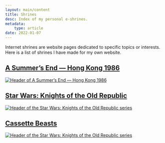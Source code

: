 ```yaml
---
layout: main/content
title: Shrines
desc: Index of my personal e-shrines.
metadata:
    type: article
date: 2022-01-07
---
```


Internet shrines are website pages dedicated to specific topics or interests. Here is a list of shrines I have made for my own website.

## [A Summer’s End — Hong Kong 1986](./asummersend/)

[![Header of A Summer’s End — Hong Kong 1986](/assets/asummersend/images/ASE_Key_art_intro.png)](./asummersend/)

## [Star Wars: Knights of the Old Republic](./starwarskotor/)

[![Header of the Star Wars: Knights of the Old Republic series](/assets/starwarskotor/images/swkotor-header.jpg)](./starwarskotor/)

## [Cassette Beasts](./cassettebeasts/)

[![Header of the Star Wars: Knights of the Old Republic series](/assets/cassettebeasts/images/CassetteBeasts_keyart_16_9.png)](./cassettebeasts/)
